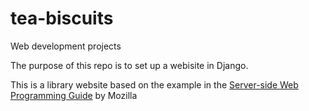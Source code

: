 # tea-biscuits
Web development projects

The purpose of this repo is to set up a webisite in Django.

This is a library website based on the example in the [Server-side Web Programming Guide](https://developer.mozilla.org/en-US/docs/Learn/Server-side/Django/Introduction) by Mozilla
